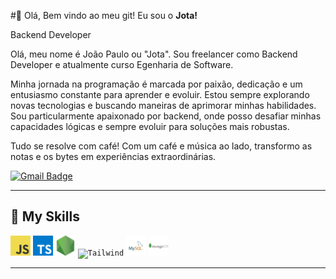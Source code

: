 #💜 Olá, Bem vindo ao meu git! Eu sou o <strong>Jota!</strong>

Backend Developer

Olá, meu nome é João Paulo ou "Jota". Sou freelancer como Backend Developer e atualmente curso Egenharia de Software.

Minha jornada na programação é marcada por paixão, dedicação e um entusiasmo constante para aprender e evoluir.
Estou sempre explorando novas tecnologias e buscando maneiras de aprimorar minhas habilidades. Sou particularmente apaixonado por backend, onde posso desafiar minhas capacidades lógicas e sempre evoluir para soluções mais robustas.

Tudo se resolve com café! Com um café e música ao lado, transformo as notas e os bytes em experiências extraordinárias.

[![Gmail Badge](https://img.shields.io/badge/-jotahgn@gmail.com-986DFF?style=flat-square&logo=Gmail&logoColor=white&link=mailto:jotahgn@gmail.com)](mailto:jotahgn@gmail.com)

----

## 🚀 My Skills

<code><img height="32" src="https://raw.githubusercontent.com/github/explore/80688e429a7d4ef2fca1e82350fe8e3517d3494d/topics/javascript/javascript.png" alt="Javascript"/></code>
<code><img height="32" src="https://raw.githubusercontent.com/github/explore/80688e429a7d4ef2fca1e82350fe8e3517d3494d/topics/typescript/typescript.png" alt="Typescript"/></code>
<code><img height="32" src="https://raw.githubusercontent.com/github/explore/80688e429a7d4ef2fca1e82350fe8e3517d3494d/topics/nodejs/nodejs.png" alt="Nodejs"/></code>
<code><img height="32" src="https://pbs.twimg.com/profile_images/1730334391501488129/G0R0sjHH_400x400.jpg" alt="Tailwind"/></code>
<code><img height="32" src="https://raw.githubusercontent.com/github/explore/80688e429a7d4ef2fca1e82350fe8e3517d3494d/topics/mysql/mysql.png" alt="MySQL"/></code>
<code><img height="32" src="https://raw.githubusercontent.com/github/explore/80688e429a7d4ef2fca1e82350fe8e3517d3494d/topics/mongodb/mongodb.png" alt="MongoDB"/></code>

---
